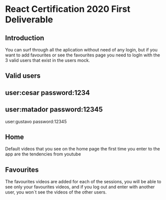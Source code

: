 # React Certification 2020 First Deliverable

## Introduction

You can surf through all the aplication without need of any login, but if you want to add favourites or see the favourites page you need to logIn with the 3 valid users that exist in the users mock.

## Valid users

user:cesar
password:1234
---------------
user:matador
password:12345
---------------
user:gustavo
password:12345

## Home

Default videos that you see on the home page the first time you enter to the app are the tendencies from youtube


## Favourites 

The favourites videos are added for each of the sessions, you will be able to see only your favourites videos, and if you log out and enter with another user, you won`t see the videos of the other users.
